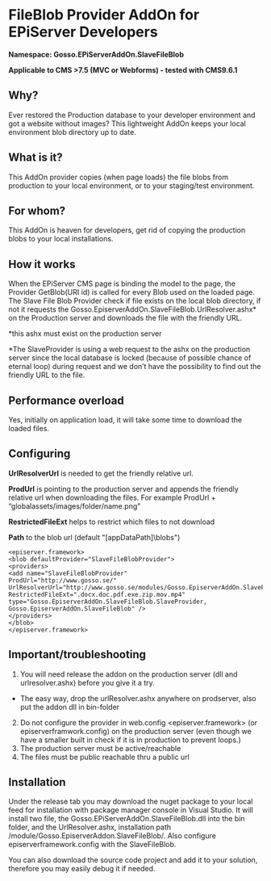 # FileBlob Provider AddOn for EPiServer Developers
**Namespace: Gosso.EPiServerAddOn.SlaveFileBlob**

**Applicable to CMS >7.5 (MVC or Webforms) - tested with CMS9.6.1**

## Why?
Ever restored the Production database to your developer environment and got a website without images? This lightweight AddOn keeps your local environment blob directory up to date.
## What is it?
This AddOn provider copies (when page loads) the file blobs from production to your local environment, or to your staging/test environment.
## For whom?
This AddOn is heaven for developers, get rid of copying the production blobs to your local installations.
## How it works
When the EPiServer CMS page is binding the model to the page, the Provider GetBlob(URI id) is called for every Blob used on the loaded page. The Slave File Blob Provider check if file exists on the local blob directory, if not it requests the Gosso.EpiserverAddOn.SlaveFileBlob.UrlResolver.ashx* on the Production server and downloads the file with the friendly URL.

*this ashx must exist on the production server

*The SlaveProvider is using a web request to the ashx on the production server since the local database is locked (because of possible chance of eternal loop) during request and we don’t have the possibility to find out the friendly URL to the file.

## Performance overload
Yes, initially on application load, it will take some time to download the loaded files.
## Configuring

**UrlResolverUrl** is needed to get the friendly relative url.

**ProdUrl** is pointing to the production server and appends the friendly relative url when downloading the files. For example  ProdUrl + “globalassets/images/folder/name.png”

**RestrictedFileExt** helps to restrict which files to not download

**Path** to the blob url (default "[appDataPath]\\blobs")

```
<episerver.framework>
<blob defaultProvider="SlaveFileBlobProvider">
<providers>
<add name="SlaveFileBlobProvider"
ProdUrl="http://www.gosso.se/"
UrlResolverUrl="http://www.gosso.se/modules/Gosso.EpiserverAddOn.SlaveFileBlob/urlresolver.ashx"
RestrictedFileExt=".docx.doc.pdf.exe.zip.mov.mp4"
type="Gosso.EpiserverAddOn.SlaveFileBlob.SlaveProvider, Gosso.EpiserverAddOn.SlaveFileBlob" />
</providers>
</blob>
</episerver.framework>
```

## Important/troubleshooting 
1.	You will need release the addon on the production server (dll and urlresolver.ashx) before you give it a try.
  - The easy way, drop the urlResolver.ashx anywhere on prodserver, also put the addon dll in bin-folder
2.	Do not configure the provider in web.config <episerver.framework>
    (or episerverframwork.config) on the production server (even though we have a smaller built in check if it is in production to prevent loops.)
3.	The production server must be active/reachable
4.	The files must be public reachable thru a public url

## Installation
Under the release tab you may download the nuget package to your local feed for installation with package manager console in Visual Studio. It will install two file, the Gosso.EPiServerAddOn.SlaveFileBlob.dll into the bin folder, and the UrlResolver.ashx, installation path /module/Gosso.EpiserverAddon.SlaveFileBlob/. Also configure episerverframework.config with the SlaveFileBlob.

You can also download the source code project and add it to your solution, therefore you may easily debug it if needed.







